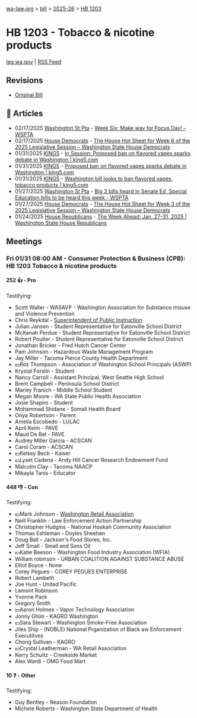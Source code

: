 [wa-law.org](/) > [bill](/bill/) > [2025-26](/bill/2025-26/) > [HB 1203](/bill/2025-26/hb/1203/)

# HB 1203 - Tobacco & nicotine products
[leg.wa.gov](https://app.leg.wa.gov/billsummary?BillNumber=1203&Year=2025&Initiative=false) | [RSS Feed](./rss.xml)

## Revisions
* [Original Bill](1/)

## 📰 Articles
* 02/17/2025 [Washington St Pta](/org/washington_st_pta/) - [Week Six: Make way for Focus Day! - WSPTA](https://www.wastatepta.org/week-six-make-way-for-focus-day/#:~:text=HB%201203)
* 02/17/2025 [House Democrats](/org/house_democrats/) - [The House Hot Sheet for Week 6 of the 2025 Legislative Session – Washington State House Democrats](https://housedemocrats.wa.gov/blog/2025/02/17/the-house-hot-sheet-for-week-6-of-the-2025-legislative-session/#:~:text=HB%201203)
* 01/31/2025 [KING5](/org/king5/) - [In Session: Proposed ban on flavored vapes sparks debate in Washington | king5.com](https://www.king5.com/article/news/politics/in-session/in-session-proposed-ban-on-flavored-vapes-tobacco-wraps-up-week-at-legislature/281-970cb4c7-cbdf-46a8-8a76-baaa42cc3b53#:~:text=Under%20House%20Bill%201203)
* 01/31/2025 [KING5](/org/king5/) - [Proposed ban on flavored vapes sparks debate in Washington | king5.com](https://www.king5.com/article/news/politics/state-politics/in-session-proposed-ban-on-flavored-vapes-tobacco-wraps-up-week-at-legislature/281-970cb4c7-cbdf-46a8-8a76-baaa42cc3b53#:~:text=Under%20House%20Bill%201203)
* 01/31/2025 [KING5](/org/king5/) - [Washington bill looks to ban flavored vapes, tobacco products | king5.com](https://www.king5.com/article/news/local/washington-bill-ban-flavored-vapes-tobacco-products/281-8cfed3f5-757a-48c0-bd38-01e2fdf40a39#:~:text=House%20Bill%201203)
* 01/27/2025 [Washington St Pta](/org/washington_st_pta/) - [Big 3 bills heard in Senate Ed, Special Education bills to be heard this week - WSPTA](https://www.wastatepta.org/2025session-week3/#:~:text=HB%201203)
* 01/27/2025 [House Democrats](/org/house_democrats/) - [The House Hot Sheet for Week 3 of the 2025 Legislative Session – Washington State House Democrats](https://housedemocrats.wa.gov/blog/2025/01/27/the-house-hot-sheet-for-week-3-of-the-2025-legislative-session/#:~:text=HB%201203)
* 01/24/2025 [House Republicans](/org/house_republicans/) - [The Week Ahead: Jan. 27-31, 2025 | Washington State House Republicans](https://houserepublicans.wa.gov/week/the-week-ahead-jan-27-31-2025/#:~:text=HB%201203)

## Meetings
### Fri 01/31 08:00 AM - Consumer Protection & Business (CPB): HB 1203 Tobacco & nicotine products
#### 252 👍 - Pro
Testifying:
* Scott Waller - WASAVP - Washington Association for Substance misuse and Violence Prevention
* Chris Reykdal - [Superintendent of Public Instruction](/org/superintendent_of_public_instruction/)
* Julian Jansen - Student Representative for Eatonville School District
* McKenah Perdue - Student Representative for Eatonville School District
* Robert Poulter - Student Representative for Eatonville School District
* Jonathan Bricker - Fred Hutch Cancer Center
* Pam Johnson - Hazardous Waste Management Program
* Jay Miller - Tacoma Pierce County Health Department
* 💵Roz Thompson - Association of Washington School Principals (ASWP)
* Krystal Forslin - Student
* Nancy Carroll - Assistant Principal, West Seattle High School
* Brent Campbell - Peninsula School District
* Marley Franich - Middle School Student
* Megan Moore - WA State Public Health Association
* Josie Shapiro - Student
* Mohammad Shidane - Somali Health Board
* Onya Robertson - Parent
* Amelia Escobedo - LULAC
* April Keim - PAVE
* Maud De Bel - PAVE
* Audrey Miller Garcia - ACSCAN
* Carol Coram - ACSCAN
* 💵Kelsey Beck - Kaiser
* 💵Lyset Cadena - Andy Hill Cancer Research Endowment Fund
* Malcolm Clay - Tacoma NAACP
* Mikayla Tanis - Educator

#### 448 👎 - Con
Testifying:
* 💵Mark Johnson - [Washington Retail Association](/org/washington_retail_association/)
* Neill Franklin - Law Enforcement Action Partnership
* Christopher Hudgins - National Hookah Community Association
* Thomas Eshleman - Doyles Sheehan
* Doug Ball - Jackson's Food Stores, Inc.
* Jeff Small - Small and Sons Oil
* 💵Katie Beeson - Washington Food Industry Association (WFIA)
* William robinson - URBAN COALITION AGAINST SUBSTANCE ABUSE
* Elliot Boyce - None
* Corey Pegues - COREY PEGUES ENTERPRISE
* Robert Lambeth
* Joe Hunt - United Pacific
* Lamont Robinson
* Yvonne Pack
* Gregory Smith
* 💵Aaron Holmes - Vapor Technology Association
* Jonny Ghim - KAGRO Washington
* 💵Sara Stewart - Washington Smoke-Free Association
* Jiles Ship - (NOBLE) National Prganization of Black aw Enforcement Executitves
* Chong Sullivan - KAGRO
* 💵Crystal Leatherman - WA Retail Association
* Kerry Schultz - Creekside Market
* Alex Wardi - OMG Food Mart

#### 10 ❓ - Other
Testifying:
* Guy Bentley - Reason Foundation
* Michele Roberts - Washington State Department of Health
